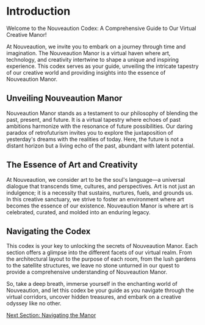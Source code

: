 # Introduction

Welcome to the Nouveaution Codex: A Comprehensive Guide to Our Virtual Creative Manor!

At Nouveaution, we invite you to embark on a journey through time and imagination. The Nouveaution Manor is a virtual haven where art, technology, and creativity intertwine to shape a unique and inspiring experience. This codex serves as your guide, unveiling the intricate tapestry of our creative world and providing insights into the essence of Nouveaution Manor.

## Unveiling Nouveaution Manor

Nouveaution Manor stands as a testament to our philosophy of blending the past, present, and future. It is a virtual tapestry where echoes of past ambitions harmonize with the resonance of future possibilities. Our daring paradox of retrofuturism invites you to explore the juxtaposition of yesterday's dreams with the realities of today. Here, the future is not a distant horizon but a living echo of the past, abundant with latent potential.

## The Essence of Art and Creativity

At Nouveaution, we consider art to be the soul's language—a universal dialogue that transcends time, cultures, and perspectives. Art is not just an indulgence; it is a necessity that sustains, nurtures, fuels, and grounds us. In this creative sanctuary, we strive to foster an environment where art becomes the essence of our existence. Nouveaution Manor is where art is celebrated, curated, and molded into an enduring legacy.

## Navigating the Codex

This codex is your key to unlocking the secrets of Nouveaution Manor. Each section offers a glimpse into the different facets of our virtual realm. From the architectural layout to the purpose of each room, from the lush gardens to the satellite structures, we leave no stone unturned in our quest to provide a comprehensive understanding of Nouveaution Manor.

So, take a deep breath, immerse yourself in the enchanting world of Nouveaution, and let this codex be your guide as you navigate through the virtual corridors, uncover hidden treasures, and embark on a creative odyssey like no other.

[Next Section: Navigating the Manor](../02-navigating-the-manor/Index.md)
